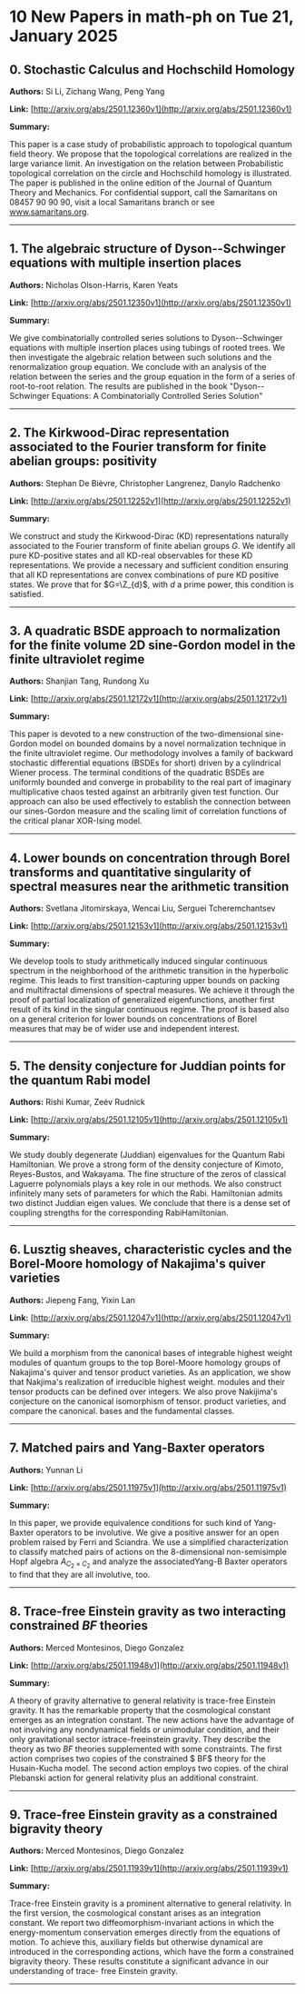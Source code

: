# 10 New Papers in math-ph on Tue 21, January 2025

## 0. Stochastic Calculus and Hochschild Homology

**Authors:** Si Li, Zichang Wang, Peng Yang

**Link:** [http://arxiv.org/abs/2501.12360v1](http://arxiv.org/abs/2501.12360v1)

**Summary:**

This paper is a case study of probabilistic approach to topological quantum field theory. We propose that the topological correlations are realized in the large variance limit. An investigation on the relation between Probabilistic topological correlation on the circle and Hochschild homology is illustrated. The paper is published in the online edition of the Journal of Quantum Theory and Mechanics. For confidential support, call the Samaritans on 08457 90 90 90, visit a local Samaritans branch or see www.samaritans.org.

---

## 1. The algebraic structure of Dyson--Schwinger equations with multiple   insertion places

**Authors:** Nicholas Olson-Harris, Karen Yeats

**Link:** [http://arxiv.org/abs/2501.12350v1](http://arxiv.org/abs/2501.12350v1)

**Summary:**

We give combinatorially controlled series solutions to Dyson--Schwinger equations with multiple insertion places using tubings of rooted trees. We then investigate the algebraic relation between such solutions and the renormalization group equation. We conclude with an analysis of the relation between the series and the group equation in the form of a series of root-to-root relation. The results are published in the book "Dyson-- Schwinger Equations: A Combinatorially Controlled Series Solution"

---

## 2. The Kirkwood-Dirac representation associated to the Fourier transform   for finite abelian groups: positivity

**Authors:** Stephan De Bièvre, Christopher Langrenez, Danylo Radchenko

**Link:** [http://arxiv.org/abs/2501.12252v1](http://arxiv.org/abs/2501.12252v1)

**Summary:**

We construct and study the Kirkwood-Dirac (KD) representations naturally associated to the Fourier transform of finite abelian groups $G$. We identify all pure KD-positive states and all KD-real observables for these KD representations. We provide a necessary and sufficient condition ensuring that all KD representations are convex combinations of pure KD positive states. We prove that for $G=\Z_{d}$, with $d$ a prime power, this condition is satisfied.

---

## 3. A quadratic BSDE approach to normalization for the finite volume 2D   sine-Gordon model in the finite ultraviolet regime

**Authors:** Shanjian Tang, Rundong Xu

**Link:** [http://arxiv.org/abs/2501.12172v1](http://arxiv.org/abs/2501.12172v1)

**Summary:**

This paper is devoted to a new construction of the two-dimensional sine-Gordon model on bounded domains by a novel normalization technique in the finite ultraviolet regime. Our methodology involves a family of backward stochastic differential equations (BSDEs for short) driven by a cylindrical Wiener process. The terminal conditions of the quadratic BSDEs are uniformly bounded and converge in probability to the real part of imaginary multiplicative chaos tested against an arbitrarily given test function. Our approach can also be used effectively to establish the connection between our sines-Gordon measure and the scaling limit of correlation functions of the critical planar XOR-Ising model.

---

## 4. Lower bounds on concentration through Borel transforms and quantitative   singularity of spectral measures near the arithmetic transition

**Authors:** Svetlana Jitomirskaya, Wencai Liu, Serguei Tcheremchantsev

**Link:** [http://arxiv.org/abs/2501.12153v1](http://arxiv.org/abs/2501.12153v1)

**Summary:**

We develop tools to study arithmetically induced singular continuous spectrum in the neighborhood of the arithmetic transition in the hyperbolic regime. This leads to first transition-capturing upper bounds on packing and multifractal dimensions of spectral measures. We achieve it through the proof of partial localization of generalized eigenfunctions, another first result of its kind in the singular continuous regime. The proof is based also on a general criterion for lower bounds on concentrations of Borel measures that may be of wider use and independent interest.

---

## 5. The density conjecture for Juddian points for the quantum Rabi model

**Authors:** Rishi Kumar, Zeév Rudnick

**Link:** [http://arxiv.org/abs/2501.12105v1](http://arxiv.org/abs/2501.12105v1)

**Summary:**

We study doubly degenerate (Juddian) eigenvalues for the Quantum Rabi Hamiltonian. We prove a strong form of the density conjecture of Kimoto, Reyes-Bustos, and Wakayama. The fine structure of the zeros of classical Laguerre polynomials plays a key role in our methods. We also construct infinitely many sets of parameters for which the Rabi. Hamiltonian admits two distinct Juddian eigen values. We conclude that there is a dense set of coupling strengths for the corresponding RabiHamiltonian.

---

## 6. Lusztig sheaves, characteristic cycles and the Borel-Moore homology of   Nakajima's quiver varieties

**Authors:** Jiepeng Fang, Yixin Lan

**Link:** [http://arxiv.org/abs/2501.12047v1](http://arxiv.org/abs/2501.12047v1)

**Summary:**

We build a morphism from the canonical bases of integrable highest weight modules of quantum groups to the top Borel-Moore homology groups of Nakajima's quiver and tensor product varieties. As an application, we show that Nakjima's realization of irreducible highest weight. modules and their tensor products can be defined over integers. We also prove Nakijima's conjecture on the canonical isomorphism of tensor. product varieties, and compare the canonical. bases and the fundamental classes.

---

## 7. Matched pairs and Yang-Baxter operators

**Authors:** Yunnan Li

**Link:** [http://arxiv.org/abs/2501.11975v1](http://arxiv.org/abs/2501.11975v1)

**Summary:**

In this paper, we provide equivalence conditions for such kind of Yang-Baxter operators to be involutive. We give a positive answer for an open problem raised by Ferri and Sciandra. We use a simplified characterization to classify matched pairs of actions on the 8-dimensional non-semisimple Hopf algebra $A_{C_2\times C_2}$ and analyze the associatedYang-B Baxter operators to find that they are all involutive, too.

---

## 8. Trace-free Einstein gravity as two interacting constrained $BF$ theories

**Authors:** Merced Montesinos, Diego Gonzalez

**Link:** [http://arxiv.org/abs/2501.11948v1](http://arxiv.org/abs/2501.11948v1)

**Summary:**

A theory of gravity alternative to general relativity is trace-free Einstein gravity. It has the remarkable property that the cosmological constant emerges as an integration constant. The new actions have the advantage of not involving any nondynamical fields or unimodular condition, and their only gravitational sector istrace-freeinstein gravity. They describe the theory as two $BF$ theories supplemented with some constraints. The first action comprises two copies of the constrained $ BF$ theory for the Husain-Kucha model. The second action employs two copies. of the chiral Plebanski action for general relativity plus an additional constraint.

---

## 9. Trace-free Einstein gravity as a constrained bigravity theory

**Authors:** Merced Montesinos, Diego Gonzalez

**Link:** [http://arxiv.org/abs/2501.11939v1](http://arxiv.org/abs/2501.11939v1)

**Summary:**

Trace-free Einstein gravity is a prominent alternative to general relativity. In the first version, the cosmological constant arises as an integration constant. We report two diffeomorphism-invariant actions in which the energy-momentum conservation emerges directly from the equations of motion. To achieve this, auxiliary fields but otherwise dynamical are introduced in the corresponding actions, which have the form a constrained bigravity theory. These results constitute a significant advance in our understanding of trace- free Einstein gravity.

---

